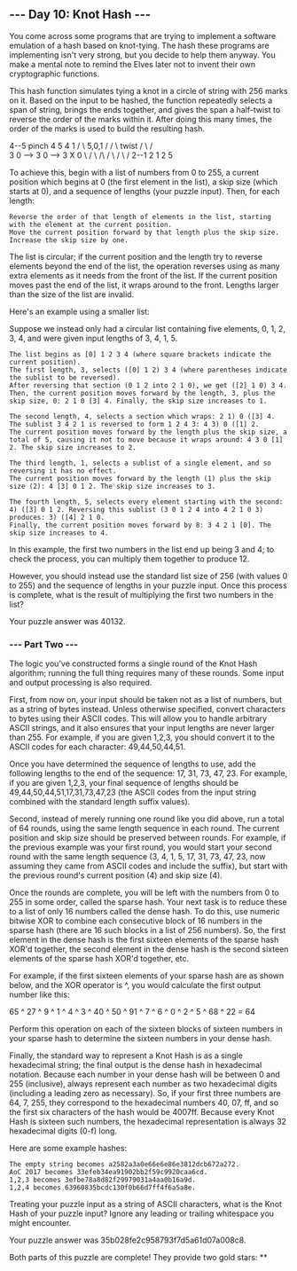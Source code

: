 ## --- Day 10: Knot Hash ---

You come across some programs that are trying to implement a software emulation of a hash based on knot-tying. The hash these programs are implementing isn't very strong, but you decide to help them anyway. You make a mental note to remind the Elves later not to invent their own cryptographic functions.

This hash function simulates tying a knot in a circle of string with 256 marks on it. Based on the input to be hashed, the function repeatedly selects a span of string, brings the ends together, and gives the span a half-twist to reverse the order of the marks within it. After doing this many times, the order of the marks is used to build the resulting hash.

  4--5   pinch   4  5           4   1
 /    \  5,0,1  / \/ \  twist  / \ / \
3      0  -->  3      0  -->  3   X   0
 \    /         \ /\ /         \ / \ /
  2--1           2  1           2   5

To achieve this, begin with a list of numbers from 0 to 255, a current position which begins at 0 (the first element in the list), a skip size (which starts at 0), and a sequence of lengths (your puzzle input). Then, for each length:

    Reverse the order of that length of elements in the list, starting with the element at the current position.
    Move the current position forward by that length plus the skip size.
    Increase the skip size by one.

The list is circular; if the current position and the length try to reverse elements beyond the end of the list, the operation reverses using as many extra elements as it needs from the front of the list. If the current position moves past the end of the list, it wraps around to the front. Lengths larger than the size of the list are invalid.

Here's an example using a smaller list:

Suppose we instead only had a circular list containing five elements, 0, 1, 2, 3, 4, and were given input lengths of 3, 4, 1, 5.

    The list begins as [0] 1 2 3 4 (where square brackets indicate the current position).
    The first length, 3, selects ([0] 1 2) 3 4 (where parentheses indicate the sublist to be reversed).
    After reversing that section (0 1 2 into 2 1 0), we get ([2] 1 0) 3 4.
    Then, the current position moves forward by the length, 3, plus the skip size, 0: 2 1 0 [3] 4. Finally, the skip size increases to 1.

    The second length, 4, selects a section which wraps: 2 1) 0 ([3] 4.
    The sublist 3 4 2 1 is reversed to form 1 2 4 3: 4 3) 0 ([1] 2.
    The current position moves forward by the length plus the skip size, a total of 5, causing it not to move because it wraps around: 4 3 0 [1] 2. The skip size increases to 2.

    The third length, 1, selects a sublist of a single element, and so reversing it has no effect.
    The current position moves forward by the length (1) plus the skip size (2): 4 [3] 0 1 2. The skip size increases to 3.

    The fourth length, 5, selects every element starting with the second: 4) ([3] 0 1 2. Reversing this sublist (3 0 1 2 4 into 4 2 1 0 3) produces: 3) ([4] 2 1 0.
    Finally, the current position moves forward by 8: 3 4 2 1 [0]. The skip size increases to 4.

In this example, the first two numbers in the list end up being 3 and 4; to check the process, you can multiply them together to produce 12.

However, you should instead use the standard list size of 256 (with values 0 to 255) and the sequence of lengths in your puzzle input. Once this process is complete, what is the result of multiplying the first two numbers in the list?

Your puzzle answer was 40132.

### --- Part Two ---

The logic you've constructed forms a single round of the Knot Hash algorithm; running the full thing requires many of these rounds. Some input and output processing is also required.

First, from now on, your input should be taken not as a list of numbers, but as a string of bytes instead. Unless otherwise specified, convert characters to bytes using their ASCII codes. This will allow you to handle arbitrary ASCII strings, and it also ensures that your input lengths are never larger than 255. For example, if you are given 1,2,3, you should convert it to the ASCII codes for each character: 49,44,50,44,51.

Once you have determined the sequence of lengths to use, add the following lengths to the end of the sequence: 17, 31, 73, 47, 23. For example, if you are given 1,2,3, your final sequence of lengths should be 49,44,50,44,51,17,31,73,47,23 (the ASCII codes from the input string combined with the standard length suffix values).

Second, instead of merely running one round like you did above, run a total of 64 rounds, using the same length sequence in each round. The current position and skip size should be preserved between rounds. For example, if the previous example was your first round, you would start your second round with the same length sequence (3, 4, 1, 5, 17, 31, 73, 47, 23, now assuming they came from ASCII codes and include the suffix), but start with the previous round's current position (4) and skip size (4).

Once the rounds are complete, you will be left with the numbers from 0 to 255 in some order, called the sparse hash. Your next task is to reduce these to a list of only 16 numbers called the dense hash. To do this, use numeric bitwise XOR to combine each consecutive block of 16 numbers in the sparse hash (there are 16 such blocks in a list of 256 numbers). So, the first element in the dense hash is the first sixteen elements of the sparse hash XOR'd together, the second element in the dense hash is the second sixteen elements of the sparse hash XOR'd together, etc.

For example, if the first sixteen elements of your sparse hash are as shown below, and the XOR operator is ^, you would calculate the first output number like this:

65 ^ 27 ^ 9 ^ 1 ^ 4 ^ 3 ^ 40 ^ 50 ^ 91 ^ 7 ^ 6 ^ 0 ^ 2 ^ 5 ^ 68 ^ 22 = 64

Perform this operation on each of the sixteen blocks of sixteen numbers in your sparse hash to determine the sixteen numbers in your dense hash.

Finally, the standard way to represent a Knot Hash is as a single hexadecimal string; the final output is the dense hash in hexadecimal notation. Because each number in your dense hash will be between 0 and 255 (inclusive), always represent each number as two hexadecimal digits (including a leading zero as necessary). So, if your first three numbers are 64, 7, 255, they correspond to the hexadecimal numbers 40, 07, ff, and so the first six characters of the hash would be 4007ff. Because every Knot Hash is sixteen such numbers, the hexadecimal representation is always 32 hexadecimal digits (0-f) long.

Here are some example hashes:

    The empty string becomes a2582a3a0e66e6e86e3812dcb672a272.
    AoC 2017 becomes 33efeb34ea91902bb2f59c9920caa6cd.
    1,2,3 becomes 3efbe78a8d82f29979031a4aa0b16a9d.
    1,2,4 becomes 63960835bcdc130f0b66d7ff4f6a5a8e.

Treating your puzzle input as a string of ASCII characters, what is the Knot Hash of your puzzle input? Ignore any leading or trailing whitespace you might encounter.

Your puzzle answer was 35b028fe2c958793f7d5a61d07a008c8.

Both parts of this puzzle are complete! They provide two gold stars: **
